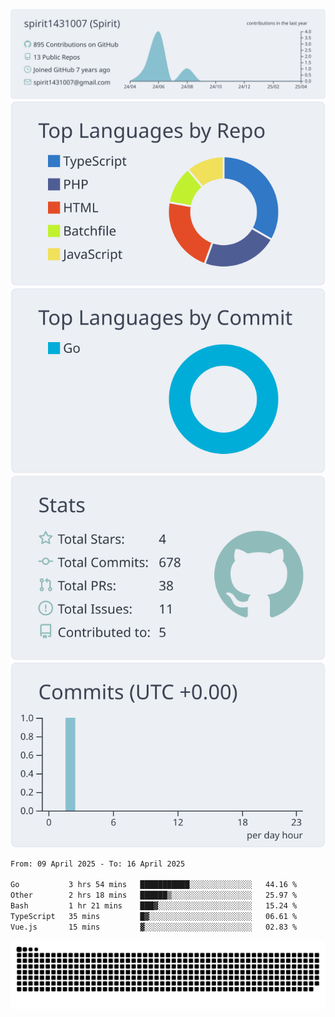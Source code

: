 [![](https://raw.githubusercontent.com/spirit1431007/spirit1431007/master/profile-summary-card-output/nord_bright/0-profile-details.svg)](https://git.io/spiritx)
[![](https://raw.githubusercontent.com/spirit1431007/spirit1431007/master/profile-summary-card-output/nord_bright/1-repos-per-language.svg)](https://git.io/spiritx) [![](https://raw.githubusercontent.com/spirit1431007/spirit1431007/master/profile-summary-card-output/nord_bright/2-most-commit-language.svg)](https://git.io/spiritx)
[![](https://raw.githubusercontent.com/spirit1431007/spirit1431007/master/profile-summary-card-output/nord_bright/3-stats.svg)](https://git.io/spiritx) [![](https://raw.githubusercontent.com/spirit1431007/spirit1431007/master/profile-summary-card-output/nord_bright/4-productive-time.svg)](https://git.io/spiritx)

<!--START_SECTION:waka-->

```txt
From: 09 April 2025 - To: 16 April 2025

Go           3 hrs 54 mins   ███████████░░░░░░░░░░░░░░   44.16 %
Other        2 hrs 18 mins   ██████▒░░░░░░░░░░░░░░░░░░   25.97 %
Bash         1 hr 21 mins    ███▓░░░░░░░░░░░░░░░░░░░░░   15.24 %
TypeScript   35 mins         █▓░░░░░░░░░░░░░░░░░░░░░░░   06.61 %
Vue.js       15 mins         ▓░░░░░░░░░░░░░░░░░░░░░░░░   02.83 %
```

<!--END_SECTION:waka-->

![contribution](https://github.com/spirit1431007/spirit1431007/blob/output/github-contribution-grid-snake.svg)
